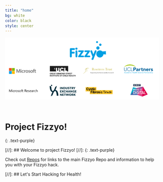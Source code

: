 ```yaml
---
title: "home"
bg: white
color: black
style: center
---
```

![](/img/FizzyoCollaborators.png)




<br>

# Project Fizzyo!

{: .text-purple}

[//]: ## Welcome to project Fizzyo!
[//]: {: .text-purple}

Check out [Repos](#all-posts) for links to the main Fizzyo Repo and information to help you with your Fizzyo hack. 

[//]: ## Let's Start Hacking for Health!

<br>
<br>
